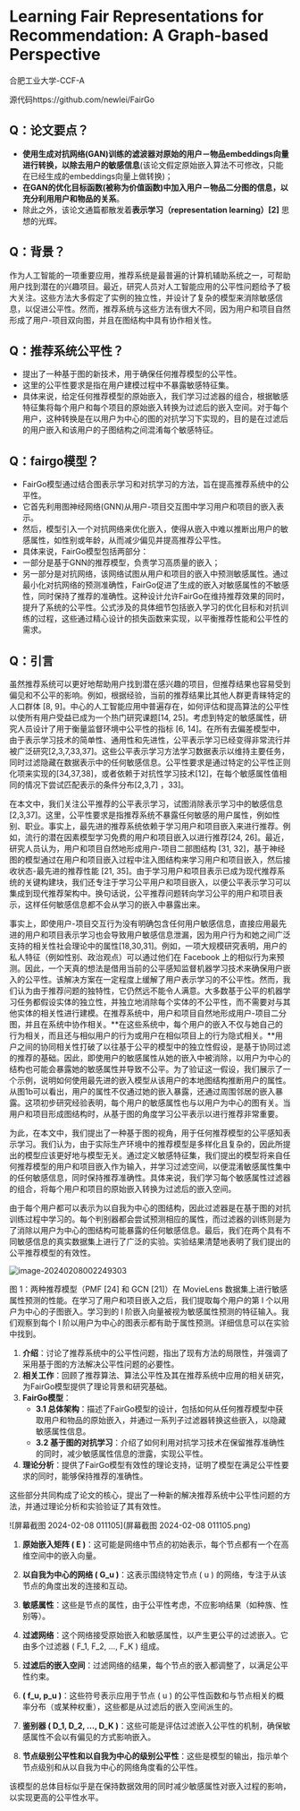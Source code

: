 # Learning Fair Representations for Recommendation: A Graph-based Perspective

合肥工业大学-CCF-A

源代码https://github.com/newlei/FairGo 

## Q：论文要点？

- **使用生成对抗网络(GAN)训练的滤波器对原始的用户－物品embeddings向量进行转换，以除去用户的敏感信息**(该论文假定原始嵌入算法不可修改，只能在已经生成的embeddings向量上做转换)；
- **在GAN的优化目标函数(被称为价值函数)中加入用户－物品二分图的信息，以充分利用用户和物品的关系**。
- 除此之外，该论文通篇都散发着**表示学习（representation learning）[2]** 思想的光辉。

## Q：背景？

作为人工智能的一项重要应用，推荐系统是最普遍的计算机辅助系统之一，可帮助用户找到潜在的兴趣项目。最近，研究人员对人工智能应用的公平性问题给予了极大关注。这些方法大多假定了实例的独立性，并设计了复杂的模型来消除敏感信息，以促进公平性。然而，推荐系统与这些方法有很大不同，因为用户和项目自然形成了用户-项目双向图，并且在图结构中具有协作相关性。

## Q：推荐系统公平性？

- 提出了一种基于图的新技术，用于确保任何推荐模型的公平性。
- 这里的公平性要求是指在用户建模过程中不暴露敏感特征集。
- 具体来说，给定任何推荐模型的原始嵌入，我们学习过滤器的组合，根据敏感特征集将每个用户和每个项目的原始嵌入转换为过滤后的嵌入空间。对于每个用户，这种转换是在以用户为中心的图的对抗学习下实现的，目的是在过滤后的用户嵌入和该用户的子图结构之间混淆每个敏感特征。

## Q：fairgo模型？

- FairGo模型通过结合图表示学习和对抗学习的方法，旨在提高推荐系统中的公平性。
- 它首先利用图神经网络(GNN)从用户-项目交互图中学习用户和项目的嵌入表示。
- 然后，模型引入一个对抗网络来优化嵌入，使得从嵌入中难以推断出用户的敏感属性，如性别或年龄，从而减少偏见并提高推荐公平性。
- 具体来说，FairGo模型包括两部分：
- 一部分是基于GNN的推荐模型，负责学习高质量的嵌入；
- 另一部分是对抗网络，该网络试图从用户和项目的嵌入中预测敏感属性。通过最小化对抗网络的预测准确性，FairGo促进了生成的嵌入对敏感属性的不敏感性，同时保持了推荐的准确性。这种设计允许FairGo在维持推荐效果的同时，提升了系统的公平性。公式涉及的具体细节包括嵌入学习的优化目标和对抗训练的过程，这些通过精心设计的损失函数来实现，以平衡推荐性能和公平性的需求。

## Q：引言

虽然推荐系统可以更好地帮助用户找到潜在感兴趣的项目，但推荐结果也容易受到偏见和不公平的影响。例如，根据经验，当前的推荐结果比其他人群更青睐特定的人口群体 [8, 9]。中心的人工智能应用中普遍存在，如何评估和提高算法的公平性以使所有用户受益已成为一个热门研究课题[14, 25]。考虑到特定的敏感属性，研究人员设计了用于衡量监督环境中公平性的指标 [6, 14]。在所有去偏差模型中，由于表示学习技术的简单性、通用性和先进性，公平表示学习已经变得非常流行并被广泛研究[2,3,7,33,37]。这些公平表示学习方法学习数据表示以维持主要任务，同时过滤隐藏在数据表示中的任何敏感信息。公平性要求是通过特定的公平性正则化项来实现的[34,37,38]，或者依赖于对抗性学习技术[12]，在每个敏感属性值相同的情况下尝试匹配表示的条件分布[2,3,7] ，33]。

在本文中，我们关注公平推荐的公平表示学习，试图消除表示学习中的敏感信息[2,3,37]。这里，公平性要求是指推荐系统不暴露任何敏感的用户属性，例如性别、职业。事实上，最先进的推荐系统依赖于学习用户和项目嵌入来进行推荐。例如，流行的潜在因素模型学习免费的用户和项目嵌入以进行推荐[24, 26]。最近，研究人员认为，用户和项目自然地形成用户-项目二部图结构 [31, 32]，基于神经图的模型通过在用户和项目嵌入过程中注入图结构来学习用户和项目嵌入，然后接收状态-最先进的推荐性能 [21, 35]。由于学习用户和项目表示已成为现代推荐系统的关键构建块，我们还专注于学习公平用户和项目嵌入，以便公平表示学习可以集成到现代推荐架构中。换句话说，公平推荐问题转向学习公平的用户和项目表示，这样任何敏感信息都不会从学习的嵌入中暴露出来。

事实上，即使用户-项目交互行为没有明确包含任何用户敏感信息，直接应用最先进的用户和项目表示学习也会导致用户敏感信息泄漏，因为用户行为和她之间广泛支持的相关性社会理论中的属性[18,30,31]。例如，一项大规模研究表明，用户的私人特征（例如性别、政治观点）可以通过他们在 Facebook 上的相似行为来预测。因此，一个天真的想法是借用当前的公平感知监督机器学习技术来确保用户嵌入的公平性。该解决方案在一定程度上缓解了用户表示学习的不公平性。然而，我们认为由于推荐问题的独特性，它仍然远不能令人满意。大多数基于公平的机器学习任务都假设实体的独立性，并独立地消除每个实体的不公平性，而不需要对与其他实体的相关性进行建模。在推荐系统中，用户和项目自然地形成用户-项目二分图，并且在系统中协作相关。**在这些系统中，每个用户的嵌入不仅与她自己的行为相关，而且还与相似用户的行为或用户在相似项目上的行为隐式相关。**用户之间的协同相关性打破了以往基于公平的模型中的独立性假设，是基于协同过滤的推荐的基础。因此，即使用户的敏感属性从她的嵌入中被消除，以用户为中心的结构也可能会暴露她的敏感属性并导致不公平。为了验证这一假设，我们展示了一个示例，说明如何使用最先进的嵌入模型从该用户的本地图结构推断用户的属性。从图1b可以看出，用户的属性不仅通过她的嵌入暴露，还通过周围邻居的嵌入暴露。这项初步研究经验表明，每个用户的敏感属性也与以用户为中心的图有关。当用户和项目形成图结构时，从基于图的角度学习公平表示以进行推荐非常重要。

为此，在本文中，我们提出了一种基于图的视角，用于任何推荐模型的公平感知表示学习。我们认为，由于实际生产环境中的推荐模型是多样化且复杂的，因此所提出的模型应该更好地与模型无关。通过定义敏感特征集，我们提出的模型将来自任何推荐模型的用户和项目嵌入作为输入，并学习过滤空间，以便混淆敏感属性集中的任何敏感信息，同时保持推荐准确性。具体来说，我们学习每个敏感属性过滤器的组合，将每个用户和项目的原始嵌入转换为过滤后的嵌入空间。

由于每个用户都可以表示为以自我为中心的图结构，因此过滤器是在基于图的对抗训练过程中学习的。每个判别器都会尝试预测相应的属性，而过滤器的训练则是为了消除以用户为中心的图结构可能暴露的任何敏感信息。最后，我们在两个具有不同敏感信息的真实数据集上进行了广泛的实验。实验结果清楚地表明了我们提出的公平推荐模型的有效性。

![image-20240208002249303](C:\Users\张文秀zwx\AppData\Roaming\Typora\typora-user-images\image-20240208002249303.png)



图 1：两种推荐模型（PMF [24] 和 GCN [21]）在 MovieLens 数据集上进行敏感属性预测的性能。在学习了用户和项目嵌入之后，我们提取每个用户的第 l 个以用户为中心的子图嵌入。学习到的 l 阶嵌入向量被视为敏感属性预测的特征输入。我们观察到每个 l 阶以用户为中心的图表示都有助于属性预测。详细信息可以在实验中找到。

1. **介绍**：讨论了推荐系统中的公平性问题，指出了现有方法的局限性，并强调了采用基于图的方法解决公平性问题的必要性。
2. **相关工作**：回顾了推荐算法、算法公平性及其在推荐系统中应用的相关研究，为FairGo模型提供了理论背景和研究基础。
3. **FairGo模型**：
   - **3.1 总体架构**：描述了FairGo模型的设计，包括如何从任何推荐模型中获取用户和物品的原始嵌入，并通过一系列子过滤器转换这些嵌入，以隐藏敏感属性信息。
   - **3.2 基于图的对抗学习**：介绍了如何利用对抗学习技术在保留推荐准确性的同时，减少敏感属性信息的泄露，实现公平性。
4. **理论分析**：提供了FairGo模型有效性的理论支持，证明了模型在满足公平性要求的同时，能够保持推荐的准确性。

这些部分共同构成了论文的核心，提出了一种新的解决推荐系统中公平性问题的方法，并通过理论分析和实验验证了其有效性。

![屏幕截图 2024-02-08 011105](屏幕截图 2024-02-08 011105.png)

1. **原始嵌入矩阵 \( E \)**：这可能是网络中节点的初始表示，每个节点都有一个在高维空间中的嵌入向量。

2. **以自我为中心的网络 \( G_u \)**：这表示围绕特定节点 \( u \) 的网络，专注于从该节点的角度出发的连接和互动。

3. **敏感属性**：这些是节点的属性，由于公平性考虑，不应影响结果（如种族、性别等）。

4. **过滤网络**：这个网络接受原始嵌入和敏感属性，以产生更公平的过滤嵌入。它由多个过滤器 \( F_1, F_2, ..., F_K \) 组成。

5. **过滤后的嵌入空间**：过滤网络的结果，每个节点的嵌入都调整了，以满足公平性约束。

6. **\( f_u, p_u \)**：这些符号表示应用于节点 \( u \) 的公平性函数和与节点相关的概率分布（或某种权重），这些都是从过滤后的嵌入空间派生的。

7. **鉴别器 \( D_1, D_2, ..., D_K \)**：这些可能是评估过滤嵌入公平性的机制，确保敏感属性不会以有偏见的方式影响嵌入。

8. **节点级别公平性和以自我为中心的级别公平性**：这些是模型的输出，指示单个节点级别和从以自我为中心的网络角度看的公平性。

该模型的总体目标似乎是在保持数据效用的同时减少敏感属性对嵌入过程的影响，以实现更高的公平性水平。